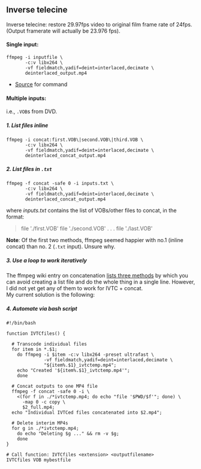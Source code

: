 ## Inverse telecine

Inverse telecine: restore 29.97fps video to original film frame rate of 24fps. (Output framerate will actually be 23.976 fps).

#### Single input:  

```
ffmpeg -i inputfile \
       -c:v libx264 \
       -vf fieldmatch,yadif=deint=interlaced,decimate \
       deinterlaced_output.mp4
```
* [Source](https://forum.doom9.org/showthread.php?t=172289) for command

<!-- TEST:
ffmpeg -i VTS_01_1.VOB -c:v libx264 -preset veryfast -vf fieldmatch,yadif=deint=interlaced,decimate deinterlaced_output.mp4 -->

#### Multiple inputs:

i.e., `.VOB`s from DVD.

##### 1. List files inline

```
ffmpeg -i concat:first.VOB\|second.VOB\|third.VOB \
       -c:v libx264 \
       -vf fieldmatch,yadif=deint=interlaced,decimate \
       deinterlaced_concat_output.mp4
```

<!-- TEST:
ffmpeg -i concat:VTS_01_1.VOB\|VTS_01_2.VOB -c:v libx264 -preset veryfast -vf fieldmatch,yadif=deint=interlaced,decimate deinterlaced_concat.mp4 -->
<!-- ffmpeg -i concat:VTS_01_0.VOB\|VTS_01_1.VOB -c:v libx264 -preset veryfast -vf fieldmatch,yadif=deint=interlaced,decimate deinterlaced_concat_just2.mp4 -->

##### 2. List files in `.txt`

```
ffmpeg -f concat -safe 0 -i inputs.txt \
       -c:v libx264 \
       -vf fieldmatch,yadif=deint=interlaced,decimate \
       deinterlaced_concat_output.mp4
```

where _inputs.txt_ contains the list of VOBs/other files to concat, in the format:

<blockquote>file './first.VOB'  
file './second.VOB'  
. . .  
file './last.VOB'</blockquote>

<!-- TEST:
ffmpeg -f concat -safe 0 -i inputs.txt -c:v libx264 -preset veryfast -vf fieldmatch,yadif=deint=interlaced,decimate deinterlaced_concat_list.mp4 -->

**Note**: Of the first two methods, ffmpeg seemed happier with no.1 (inline concat) than no. 2 (`.txt` input). Unsure why.

##### 3. Use a loop to work iteratively

The ffmpeg wiki entry on concatenation [lists three methods](https://trac.ffmpeg.org/wiki/Concatenate#demuxer) by which you can avoid creating a list file and do the whole thing in a single line. However, I did not yet get any of them to work for IVTC + concat.  
My current solution is the following:

##### 4. Automate via bash script

```
#!/bin/bash

function IVTCfiles() {

  # Transcode individual files
  for item in *.$1;
    do ffmpeg -i $item -c:v libx264 -preset ultrafast \
              -vf fieldmatch,yadif=deint=interlaced,decimate \
              "${item%.$1}_ivtctemp.mp4";
    echo "Created '${item%.$1}_ivtctemp.mp4'";
    done

  # Concat outputs to one MP4 file
  ffmpeg -f concat -safe 0 -i \
    <(for f in ./*ivtctemp.mp4; do echo "file '$PWD/$f'"; done) \
      -map 0 -c copy \
      $2_full.mp4;
  echo "Individual IVTCed files concatenated into $2.mp4";

  # Delete interim MP4s
  for g in ./*ivtctemp.mp4;
    do echo "Deleting $g ..." && rm -v $g;
    done
}

# Call function: IVTCfiles <extension> <outputfilename>
IVTCfiles VOB mybestfile
```
